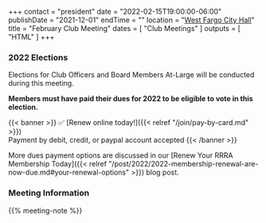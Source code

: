+++
contact = "president"
date = "2022-02-15T19:00:00-06:00"
publishDate = "2021-12-01"
endTime = ""
location = "[West Fargo City Hall](/places/west-fargo-city-hall/)"
title = "February Club Meeting"
dates = [ "Club Meetings" ]
outputs = [ "HTML" ]
+++
<!--
### Remote Access to Meeting

Those unable to attend this meeting *in-person* are invited to
[participate via Zoom]().
-->
### 2022 Elections

Elections for Club Officers and Board Members At-Large will be conducted
during this meeting.

**Members must have paid their dues for 2022 to be eligible to vote in this
election.**

{{< banner >}}
:white_check_mark: [Renew online today!]({{< relref "/join/pay-by-card.md" >}})
<br>
Payment by debit, credit, or paypal account accepted
{{< /banner >}}

More dues payment options are discussed in our
[Renew Your RRRA Membership Today]({{< relref "/post/2022/2022-membership-renewal-are-now-due.md#your-renewal-options" >}}) 
blog post.


### Meeting Information

{{% meeting-note %}}
